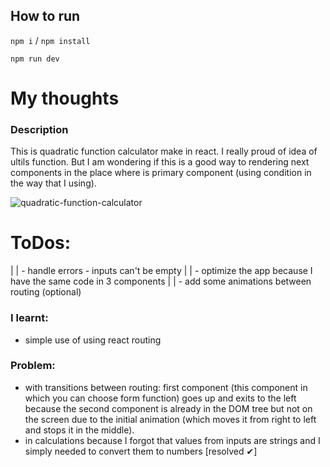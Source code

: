 ## How to run

`npm i` / `npm install`

`npm run dev`

# My thoughts

### Description

This is quadratic function calculator make in react. I really proud of idea of ultils function. But I am wondering if this is a good way to rendering next components in the place where is primary component (using condition in the way that I using).

![quadratic-function-calculator](/quadratic-function-calculator/public/quadratic-function-calculator.png)

# ToDos:

| | - handle errors - inputs can't be empty 
| | - optimize the app because I have the same code in 3 components 
| | - add some animations between routing (optional) 

### I learnt:

- simple use of using react routing

### Problem:

- with transitions between routing: first component (this component in which you can choose form function) goes up and exits to the left because the second component is already in the DOM tree but not on the screen due to the initial animation (which moves it from right to left and stops it in the middle).
- in calculations because I forgot that values from inputs are strings and I simply needed to convert them to numbers [resolved ✔]
